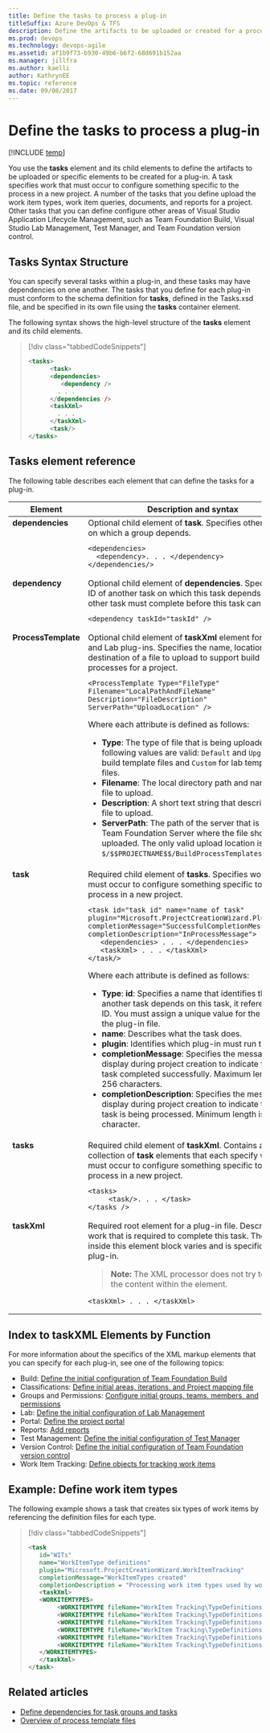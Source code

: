 ```yaml
---
title: Define the tasks to process a plug-in
titleSuffix: Azure DevOps & TFS
description: Define the artifacts to be uploaded or created for a process template plug-in for Team Foundation Server 
ms.prod: devops
ms.technology: devops-agile
ms.assetid: af1b9f73-b930-49b6-b6f2-68d691b152aa
ms.manager: jillfra
ms.author: kaelliauthor: KathrynEE
ms.topic: reference
ms.date: 09/08/2017
---
```


# Define the tasks to process a plug-in

[!INCLUDE [temp](../../_shared/customization-phase-0-and-1-plus-version-header.md)]

<a name="top"></a> 

You use the **tasks** element and its child elements to define the artifacts to be uploaded or specific elements to be created for a plug-in. A task specifies work that must occur to configure something specific to the process in a new project. A number of the tasks that you define upload the work item types, work item queries, documents, and reports for a project. Other tasks that you can define configure other areas of Visual Studio Application Lifecycle Management, such as Team Foundation Build, Visual Studio Lab Management, Test Manager, and Team Foundation version control.    
 
<a name="syntax"></a>  
##  Tasks Syntax Structure  
 You can specify several tasks within a plug-in, and these tasks may have dependencies on one another. The tasks that you define for each plug-in must conform to the schema definition for **tasks**, defined in the Tasks.xsd file, and be specified in its own file using the **tasks** container element.  
  
 The following syntax shows the high-level structure of the **tasks** element and its child elements.  
  
> [!div class="tabbedCodeSnippets"]
> ```XML
> <tasks>  
>       <task>  
>       <dependencies>  
>          <dependency />  
>         . . .          
>       </dependencies />  
>       <taskXml>  
>         . . .          
>       </taskXml>  
>       <task/>  
> </tasks>   
> ``` 

<a name="elements"></a> 
  
##  Tasks element reference  
 The following table describes each element that can define the tasks for a plug-in.  
  
  
<table>
<tr><th>Element</th><th>Description and syntax</th></tr>
<tbody valign="top">
<tr>
<td><strong>dependencies</strong></td>
<td>Optional child element of <strong>task</strong>. Specifies other groups on which a group depends.
<pre><code>&lt;dependencies&gt; 
  &lt;dependency&gt;. . . &lt;/dependency&gt;
&lt;/dependencies/&gt;
</code></pre>
</td>
</tr>
<tr><td><strong>dependency</strong></td>
<td>Optional child element of <strong>dependencies</strong>. Specifies the ID of another task on which this task depends. The other task must complete before this task can start.
<pre><code>&lt;dependency taskId="taskId" /&gt;
</code></pre>
</td>
</tr>

<tr><td><strong>ProcessTemplate</strong></td>
<td>Optional child element of <strong>taskXml</strong> element for the Build and Lab plug-ins. Specifies the name, location, and destination of a file to upload to support build processes for a project.
<pre><code>&lt;ProcessTemplate Type="FileType" Filename="LocalPathAndFileName" 
Description="FileDescription" ServerPath="UploadLocation" /&gt;
</code></pre>
<p>Where each attribute is defined as follows:</p>
<ul>
<li><strong>Type</strong>: The type of file that is being uploaded. The following values are valid: <code>Default</code> and <code>Upgrade</code> for build template files and <code>Custom</code> for lab template files.</li>
<li><strong>Filename</strong>: The local directory path and name of the file to upload.</li>
<li><strong>Description</strong>: A short text string that describes the file to upload.</li>
<li><strong>ServerPath</strong>: The path of the server that is running Team Foundation Server where the file should be uploaded. The only valid upload location is <code>$/$$PROJECTNAME$$/BuildProcessTemplates</code>.</li></ul>
</td>
</tr>

<tr><td><strong>task</strong></td>
<td>Required child element of <strong>tasks</strong>. Specifies work that must occur to configure something specific to the process in a new project.

<pre><code>&lt;task id="task id" name="name of task"     plugin="Microsoft.ProjectCreationWizard.PluginName" 
completionMessage="SuccessfulCompletionMessage"     
completionDescription="InProcessMessage"&gt;
   &lt;dependencies&gt; . . . &lt;/dependencies&gt;
   &lt;taskXml&gt; . . . &lt;/taskXml&gt;
&lt;/task/&gt;
</code></pre>
<p>Where each attribute is defined as follows:</p>
<ul>
<li><strong>Type</strong>: <strong>id</strong>: Specifies a name that identifies the task. If another task depends on this task, it references this ID. You must assign a unique value for the ID within the plug-in file.</li>
<li><strong>name</strong>: Describes what the task does.</li>
<li><strong>plugin</strong>: Identifies which plug-in must run this task.</li>
<li><strong>completionMessage</strong>: Specifies the message to display during project creation to indicate that the task completed successfully. Maximum length is 256 characters.</li>
<li><strong>completionDescription</strong>: Specifies the message to display during project creation to indicate that the task is being processed. Minimum length is 1 character.</li>
</ul>

</td>
</tr>

<tr><td><strong>tasks</strong></td>
<td>Required child element of <strong>taskXml</strong>. Contains a collection of <strong>task</strong> elements that each specify work that must occur to configure something specific to the process in a new project.
<pre><code>&lt;tasks&gt;
     &lt;task/&gt;. . . &lt;/task&gt;
&lt;/tasks /&gt;
</code></pre>
</td>
</tr>

<tr><td><strong>taskXml</strong></td>
<td>Required root element for a plug-in file. Describes the work that is required to complete this task. The XML inside this element block varies and is specific to each plug-in.
<blockquote><strong>Note:</strong> The XML processor does not try to validate the content within the element.
</blockquote>
<pre><code>&lt;taskXml&gt; . . . &lt;/taskXml&gt;
</code></pre>
</td>
</tr>
</tbody>
</table>
  

<a name="index"></a> 
##  Index to taskXML Elements by Function  
 For more information about the specifics of the XML markup elements that you can specify for each plug-in, see one of the following topics:  
  
-   Build: [Define the initial configuration of Team Foundation Build](define-initial-configuration-build.md)   
-   Classifications: [Define initial areas, iterations, and Project mapping file](define-classification-plug-in.md)   
-   Groups and Permissions: [Configure initial groups, teams, members, and permissions](configure-initial-groups-teams-members-permissions.md)    
-   Lab: [Define the initial configuration of Lab Management](define-initial-configuration-lab-management.md)    
-   Portal: [Define the project portal](define-project-portal-plug-in.md)   
-   Reports: [Add reports](add-reports-to-the-process-template.md)    
-   Test Management: [Define the initial configuration of Test Manager](define-initial-configuration-test-manager.md)    
-   Version Control: [Define the initial configuration of Team Foundation version control](define-initial-configuration-version-control.md)    
-   Work Item Tracking: [Define objects for tracking work items](define-objects-track-work-items-plug-in.md)  
 
  
<a name="example"></a> 
##  Example: Define work item types  
 The following example shows a task that creates six types of work items by referencing the definition files for each type.  
  
> [!div class="tabbedCodeSnippets"]
> ```XML
> <task  
>    id="WITs"  
>    name="WorkItemType definitions"  
>    plugin="Microsoft.ProjectCreationWizard.WorkItemTracking"  
>    completionMessage="WorkItemTypes created"           
>    completionDescription = "Processing work item types used by work item tracking">  
>    <taskXml>  
>    <WORKITEMTYPES>  
>         <WORKITEMTYPE fileName="WorkItem Tracking\TypeDefinitions\Bug.xml" />  
>         <WORKITEMTYPE fileName="WorkItem Tracking\TypeDefinitions\SharedStep.xml" />  
>         <WORKITEMTYPE fileName="WorkItem Tracking\TypeDefinitions\Task.xml" />  
>         <WORKITEMTYPE fileName="WorkItem Tracking\TypeDefinitions\TestCase.xml" />  
>         <WORKITEMTYPE fileName="WorkItem Tracking\TypeDefinitions\UserStory.xml" />  
>         <WORKITEMTYPE fileName="WorkItem Tracking\TypeDefinitions\Issue.xml" />  
>    </WORKITEMTYPES>  
>    </taskXml>  
> </task>  
> ``` 
  
## Related articles  
-  [Define dependencies for task groups and tasks](define-dependencies-plug-ins-groups-tasks.md)   
-  [Overview of process template files](overview-process-template-files.md)